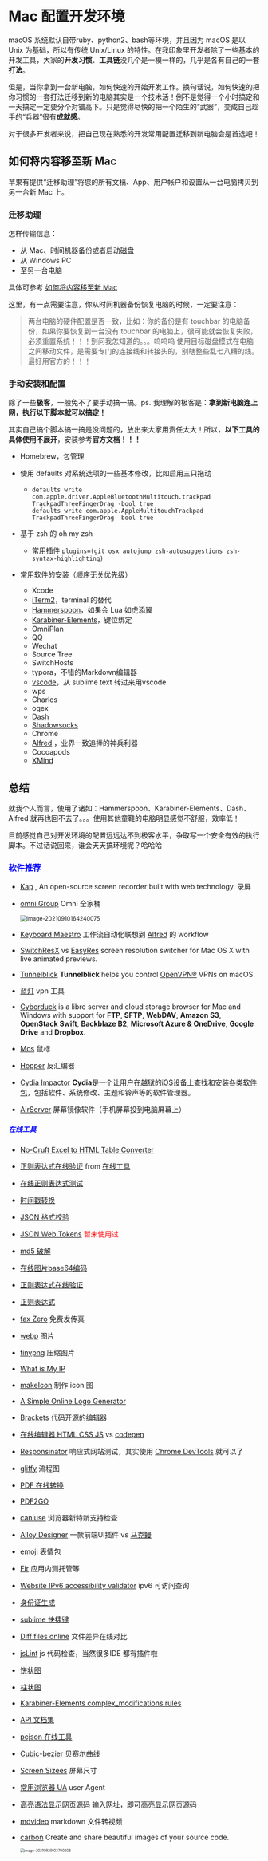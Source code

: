 # Mac 配置开发环境

macOS 系统默认自带ruby、python2、bash等环境，并且因为 macOS 是以 Unix 为基础，所以有传统 Unix/Linux 的特性。在我印象里开发者除了一些基本的开发工具，大家的**开发习惯**、**工具链**没几个是一模一样的，几乎是各有自己的一套**打法**。

但是，当你拿到一台新电脑，如何快速的开始开发工作。换句话说，如何快速的把你习惯的一套打法迁移到新的电脑其实是一个技术活！倒不是觉得一个小时搞定和一天搞定一定要分个对错高下。只是觉得尽快的把一个陌生的“武器”，变成自己趁手的“兵器”很有**成就感**。

对于很多开发者来说，把自己现在熟悉的开发常用配置迁移到新电脑会是首选吧！

## 如何将内容移至新 Mac

苹果有提供“迁移助理”将您的所有文稿、App、用户帐户和设置从一台电脑拷贝到另一台新 Mac 上。

### 迁移助理

怎样传输信息：

- 从 Mac、时间机器备份或者启动磁盘
- 从 Windows PC
- 至另一台电脑

具体可参考 [如何将内容移至新 Mac](https://support.apple.com/zh-cn/HT204350)

这里，有一点需要注意，你从时间机器备份恢复电脑的时候，一定要注意：
> 两台电脑的硬件配置是否一致，比如：你的备份是有 touchbar 的电脑备份，如果你要恢复到一台没有 touchbar 的电脑上，很可能就会恢复失败，必须重置系统！！！别问我怎知道的。。。呜呜呜
> 使用目标磁盘模式在电脑之间移动文件，是需要专门的连接线和转接头的，别瞎整些乱七八糟的线。最好用官方的！！！




### 手动安装和配置

除了一些**极客**，一般免不了要手动搞一搞。ps.  我理解的极客是：**拿到新电脑连上网，执行以下脚本就可以搞定！**

其实自己搞个脚本搞一搞是没问题的，放出来大家用责任太大！所以，**以下工具的具体使用不展开**，安装参考**官方文档！！！**

- Homebrew，包管理

- 使用 defaults 对系统选项的一些基本修改，比如启用三只拖动

  - ```shell
    defaults write com.apple.driver.AppleBluetoothMultitouch.trackpad TrackpadThreeFingerDrag -bool true
    defaults write com.apple.AppleMultitouchTrackpad TrackpadThreeFingerDrag -bool true
    ```

    

- 基于 zsh 的 oh my zsh

  - 常用插件 `plugins=(git osx autojump zsh-autosuggestions zsh-syntax-highlighting)`

    

- 常用软件的安装（顺序无关优先级）

  - Xcode
  - [iTerm2](https://iterm2.com/documentation.html)，terminal 的替代
  - [Hammerspoon](http://www.hammerspoon.org/)，如果会 Lua 如虎添翼
  - [Karabiner-Elements](https://karabiner-elements.pqrs.org/)，键位绑定
  - OmniPlan
  - QQ
  - Wechat
  - Source Tree
  - SwitchHosts
  - typora，不错的Markdown编辑器
  - [vscode](https://code.visualstudio.com/docs/languages/javascript#_automatic-type-acquisition)，从 sublime text 转过来用vscode
  - wps
  - Charles
  - ogex
  - [Dash](https://kapeli.com/dash)
  - [Shadowsocks](https://github.com/shadowsocks)
  - Chrome
  - [Alfred](https://www.alfredapp.com/) ，业界一致追捧的神兵利器
  - Cocoapods
  - [XMind](https://www.xmind.net/)
  
  


## 总结

就我个人而言，使用了诸如：Hammerspoon、Karabiner-Elements、Dash、Alfred 就再也回不去了。。。使用其他童鞋的电脑明显感觉不舒服，效率低！

目前感觉自己对开发环境的配置远远达不到极客水平，争取写一个安全有效的执行脚本。不过话说回来，谁会天天搞环境呢？哈哈哈



### <font color=blue>软件推荐</font>

- [Kap](https://getkap.co/) , An open-source screen recorder built with web technology. 录屏

- [omni Group](https://www.omnigroup.com/) Omni 全家桶

  <img src="../../assets/image-20210910164240075.png" alt="image-20210910164240075" style="zoom:80%;" />

- [Keyboard Maestro](https://www.keyboardmaestro.com/main/) 工作流自动化联想到 [Alfred](https://www.alfredapp.com/) 的 workflow
- [SwitchResX](https://www.madrau.com/)  vs [EasyRes](http://easyresapp.com/) screen resolution switcher for Mac OS X with live animated previews.
- [Tunnelblick](https://tunnelblick.net/downloads.html) **Tunnelblick** helps you control [OpenVPN®](https://openvpn.net/community) VPNs on macOS.  
- [蓝灯](https://getlantern.org/zh_CN/index.html) vpn 工具
- [Cyberduck](https://cyberduck.io/download/) is a libre server and cloud storage browser for Mac and Windows with support for **FTP**, **SFTP**, **WebDAV**, **Amazon S3**, **OpenStack Swift**, **Backblaze B2**, **Microsoft Azure & OneDrive**, **Google Drive** and **Dropbox**.
- [Mos](https://mos.caldis.me/) 鼠标
- [Hopper](https://www.hopperapp.com/) 反汇编器
- [Cydia Impactor](http://www.cydiaimpactor.com/) **Cydia**是一个让用户在[越狱](https://zh.wikipedia.org/wiki/IOS越獄)的[iOS](https://zh.wikipedia.org/wiki/IOS)设备上查找和安装各类[软件包](https://zh.wikipedia.org/wiki/软件包)，包括软件、系统修改、主题和铃声等的软件管理器。
- [AirServer](https://www.airserver.com/) 屏幕镜像软件（手机屏幕投到电脑屏幕上）



##### <font color=blue>在线工具</font>

- [No-Cruft Excel to HTML Table Converter](http://pressbin.com/tools/excel_to_html_table/index.html)

- [正则表达式在线验证](https://tool.lu/regex/) from [在线工具](https://tool.lu/)

- [在线正则表达式测试](https://tool.oschina.net/regex/)

- [时间戳转换](https://tool.lu/timestamp/)

- [JSON 格式校验](https://www.bejson.com/)

- [JSON Web Tokens](https://jwt.io/) <font color=red>暂未使用过</font>

- [md5 破解](https://www.cmd5.com/)

- [在线图片base64编码](http://ouapi.com/tool/imgtob)

- [正则表达式在线验证](https://regexr.com/)

- [正则表达式](https://tool.oschina.net/uploads/apidocs/jquery/regexp.html)

- [fax Zero](https://faxzero.com/) 免费发传真

- [webp](https://isparta.github.io/compare-webp/index.html#12345) 图片

- [tinypng](https://tinypng.com/) 压缩图片

- [What is My IP](https://githubusercontent.com.ipaddress.com/raw.githubusercontent.com)

- [makeIcon](http://www.makeicon.cc/) 制作 icon 图

- [A Simple Online Logo Generator](https://www.logoly.pro/#/)

- [Brackets](https://brackets.io/) 代码开源的编辑器

- [在线编辑器 HTML CSS JS](https://jsbin.com/?html,output) vs [codepen](https://codepen.io/)

- [Responsinator](http://www.responsinator.com/) 响应式网站测试，其实使用 [Chrome DevTools](https://developer.chrome.com/docs/devtools/#resource-network-timing) 就可以了

- [gliffy](https://www.gliffy.com/) 流程图

- [PDF 在线转换](http://wordtopdf.55.la/)

- [PDF2GO](https://www.pdf2go.com/zh)

- [caniuse](https://caniuse.com/) 浏览器新特新支持检查

- [Alloy Designer](http://alloyteam.github.io/AlloyDesigner/) 一款前端UI插件 vs [马克鳗](http://www.getmarkman.com/)

- [emoji](https://emojipedia.org/fire/) 表情包

- [Fir](https://www.betaqr.com/) 应用内测托管等

- [Website IPv6 accessibility validator](http://ipv6-test.com/validate.php?) ipv6 可访问查询

- [身份证生成](http://sfz.uzuzuz.com/?region=420100&year=2015&month=6&day=2&sex=2)

- [sublime 快捷键](http://sublime.emptystack.net/)

- [Diff files online](https://www.mergely.com/) 文件差异在线对比

- [jsLint](https://www.jslint.com/) js 代码检查，当然很多IDE 都有插件啦

- [饼状图](http://www.lizibuluo.com/bing/)

- [柱状图](http://charts.udpwork.com/)

- [Karabiner-Elements complex_modifications rules](https://ke-complex-modifications.pqrs.org/)

- [API 文档集](https://tool.oschina.net/apidocs/#J)

- [pcjson 在线工具](http://www.pcjson.com/json2get/)

- [Cubic-bezier](https://cubic-bezier.com/#.17,.67,.83,.67) 贝赛尔曲线

- [Screen Sizees](https://screensiz.es/) 屏幕尺寸

- [常用浏览器 UA](https://uutool.cn/info-ua/) user Agent

- [高亮语法显示网页源码](https://neatnik.net/view-source/) 输入网址，即可高亮显示网页源码

- [mdvideo](http://mdvideo.gshll.com/) markdown 文件转视频

- [carbon](https://carbon.now.sh/) Create and share beautiful images of your source code.

  <img src="../../assets/image-20210929103700208.png" alt="image-20210929103700208" style="zoom:50%;" />

